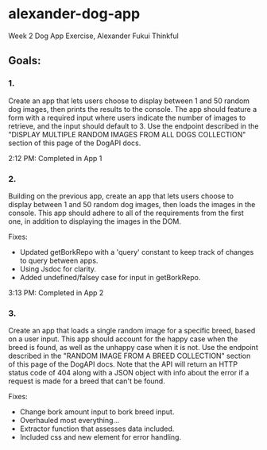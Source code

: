 # alexander-dog-app
Week 2 Dog App Exercise,
Alexander Fukui
Thinkful

## Goals:
### 1.
Create an app that lets users choose to display between 1 and 50 random dog images, then prints the results to the console. The app should feature a form with a required input where users indicate the number of images to retrieve, and the input should default to 3. Use the endpoint described in the "DISPLAY MULTIPLE RANDOM IMAGES FROM ALL DOGS COLLECTION" section of this page of the DogAPI docs.

2:12 PM: Completed in App 1

### 2.
Building on the previous app, create an app that lets users choose to display between 1 and 50 random dog images, then loads the images in the console. This app should adhere to all of the requirements from the first one, in addition to displaying the images in the DOM.

Fixes:
- Updated getBorkRepo with a 'query' constant to keep track of changes to query between apps.
- Using Jsdoc for clarity.
- Added undefined/falsey case for input in getBorkRepo.

3:13 PM: Completed in App 2

### 3.
Create an app that loads a single random image for a specific breed, based on a user input. This app should account for the happy case when the breed is found, as well as the unhappy case when it is not. Use the endpoint described in the "RANDOM IMAGE FROM A BREED COLLECTION" section of this page of the DogAPI docs. Note that the API will return an HTTP status code of 404 along with a JSON object with info about the error if a request is made for a breed that can't be found.

Fixes:
- Change bork amount input to bork breed input.
- Overhauled most everything...
- Extractor function that assesses data included.
- Included css and new element for error handling.